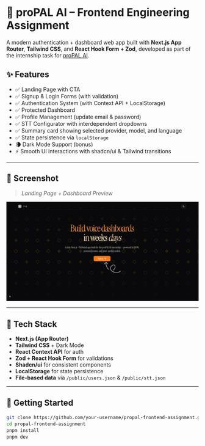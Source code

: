 # 🔐 proPAL AI – Frontend Engineering Assignment

A modern authentication + dashboard web app built with **Next.js App Router**, **Tailwind CSS**, and **React Hook Form + Zod**, developed as part of the internship task for [proPAL AI](https://propalai.com).

## ✨ Features

- ✅ Landing Page with CTA
- ✅ Signup & Login Forms (with validation)
- ✅ Authentication System (with Context API + LocalStorage)
- ✅ Protected Dashboard
- ✅ Profile Management (update email & password)
- ✅ STT Configurator with interdependent dropdowns
- ✅ Summary card showing selected provider, model, and language
- ✅ State persistence via `localStorage`
- 🌘 Dark Mode Support (bonus)
- ⚡ Smooth UI interactions with shadcn/ui & Tailwind transitions

---

## 📸 Screenshot

> _Landing Page + Dashboard Preview_

![App Screenshot](./public/screenshot.png)

---

## 🧠 Tech Stack

- **Next.js (App Router)**
- **Tailwind CSS** + Dark Mode
- **React Context API** for auth
- **Zod + React Hook Form** for validations
- **Shadcn/ui** for consistent components
- **LocalStorage** for state persistence
- **File-based data** via `/public/users.json` & `/public/stt.json`

---

## 🚀 Getting Started

```bash
git clone https://github.com/your-username/propal-frontend-assignment.git
cd propal-frontend-assignment
pnpm install
pnpm dev

